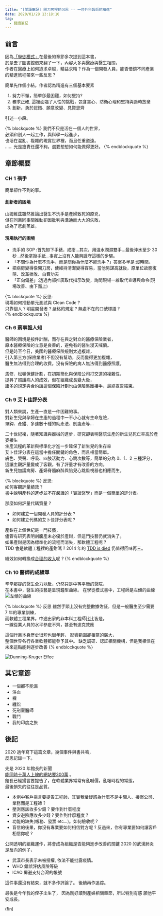 ```yaml
---
title: "[閱讀筆記] 開刀房裡的沉思 -- 一位外科醫師的精進"
date: 2020/01/28 13:18:10
tag:
  - 閱讀筆記
---
```


## 前言

因為[「學徒模式」](https://blog.marsen.me/2019/08/07/2019/book/apprenticeship_patterns/)在最後的章節多次提到這本書，  
於是去了圖書館借來翻了一下，內容大多與醫療與醫生相關，  
作者在醫療上如何追求卓越，精益求精 ?
作為一個開發人員，能否借鏡不同產業的精進旅程帶來一些反思 ?  

簡單先作個小結，作者認為精進有三個基本要素

1. 努力不懈，簡單卻最困難，如何堅持?
2. 務求正確, 這裡面臨了人性的挑戰，包含貪心、防衛心理和堅持與適時放棄
3. 創新，勇於認錯、願意改變、見賢思齊

引述一小段。

{% blockquote %}
我們不只是活在一個人的世界，  
必須和別人一起工作，與科學一起進步，  
也活在混亂、複雜的現實世界裡，而且任重道遠。  
......
光是擔責任還不夠，選要想想如何能做得更好。
{% endblockquote %}

## 章節概要

### CH 1 禍手

簡單卻作不到的事。

#### 創新者的困境

山姆維茲雖然推論出醫生不洗手是產婦致死的原兇，  
但在同業同事間推動卻因批判與溝通而大大的失敗，  
成為了悲劇英雄。

#### 現場執行的困境

- 洗手的 SOP :首先缷下手錶，戒指…其次，用溫水潤濕雙手…最後沖水至少 30 秒…然後拿擦手紙…事實上沒有人能夠謹守這樣的步驟。
- 「不問你為什麼不洗手，而是問你為什麼不能洗手 ?」答案多半是:沒時間。
- 把病房變得像開刀房，使維持清潔變得容易，當他另謀高就後，原單位故態復萌、改革挫敗、白費功夫
- 「正向偏差」:透過內部推廣取代指示改變，詢問現場一線取代宣導與命令(現場改善、由下而上)

{% blockquote %}
反思:  
現場如何推動單元測試與 Clean Code ?  
只靠個人 ? 明星開發者 ? 嚴格的規定 ? 無處不在的口號標語 ?  
{% endblockquote %}

### Ch 6 薪事誰人知

醫師的困境是按件計酬，而存在與之對立的醫療保險業者，  
原本醫療保險的立意是良善的，避免有的醫生漫天喊價。  
但是時至今日，美國的醫療保險規則太過複雜，  
引入第三方(保險業者)不但沒有幫助，反而變得更加複雜，  
醫生無法得到合理的收費，沒有保險的病人無法得到醫療照護。

馬修．松頓保健計劃，在初期簡化與保險公司打交道的複雜性，  
提昇了照護病人的成效，但在組織成長變大後，  
諸多的規定與合約讓這個保險計劃也由保險集團接手，最終宣告結束。

### Ch 9 艾卜佳評分表

對人類來說，生產一直是一件困難的事。  
對新生兒與孕婦在生產的過程中一不小心就有生命危險，  
單鈎、產鉗、多達數十種的助產法、剖腹產等…

二十世紀複，隨著知識與器械的進步，研究卻表明醫院生產的新生兒死亡率高於產婆接生  
生產流程的革新與標準化才進一步確保了新生兒的生存率  
艾卜佳評分表在這當中擔任關鍵的角色，而且相當簡單。  
膚色、哭聲、呼吸、四肢活動力、心跳次數等，簡單的分為 0、1、2 三種評分，  
這讓主觀評量變成了客觀，有了評量才有改善的方向。  
新生兒加護病房、產婦脊髓麻醉與胎兒心跳監視器也相應而生。

{% blockquote %}
反思:  
如何客觀評量績效 ?  
書中說明產科的進步並不在嚴謹的「實證醫學」而是一個簡單的評分表。  

那麼如何評量代碼質量 ?  

- 如何建立一個開發人員的評分表 ?  
- 如何建立代碼的艾卜佳評分表呢 ?

產鉗在上個世紀是一門技藝，  
儘管有研究表明剖腹產未必優於產鉗，但這門技藝仍就消失了。  
如果產鉗是因為標準化的流程而消失，那軟體工程呢 ?  
TDD 會是軟體工程裡的產鉗嗎 ? 2014 年的 [TDD is died](http://joe-dev.blogspot.com/2014/06/tdd-is-dead.html) 仍值得回味再三。

績效如何轉換成[合理的收入](https://earnings.dgbas.gov.tw/experience_sub_01.aspx)呢 ?
{% endblockquote %}

### Ch 10 醫師的成績單

辛辛那提的醫生全力以赴，仍然只是中等平庸的醫院，  
在本書中，醫生的技藝是呈現鐘型曲線。
在學徒模式書中，工程師是左傾的曲線
![左傾的曲線](/images/2020/1/better_by_atul_gawande_02.jpg)

{% blockquote %}
反思
雖然手頭上沒有完整數據佐証，但是一般醫生至少需要 7 年的專業訓練，  
而軟體工程業界，中途出家的非本科工程師比比皆是，  
一線從業人員的水平參疵不齊，甚至有達克效應

這個行業本身歷史很短也很年輕，
影響範圍卻相當的廣大，  
整個世界各行各業軟體都能參予其中。
缺乏調研、認証相關機構，但是我相信在未來這點能夠逐步改善
{% endblockquote %}

![Dunning-Kruger Effec](/images/2020/1/better_by_atul_gawande_01.jpg)  

## 其它章節

- 一個都不能漏
- 浴血
- 裸
- 纏訟
- 死刑室醫師
- 戰鬥
- 我的印度之旅

## 後記

2020 過年寫下這篇文章，幾個事件與書共鳴，  
反思記錄一下。

先是 2020 年館長的新聞  
[能同時十萬人上線的網站要300萬](https://www.ptt.cc/bbs/Soft_Job/M.1579798528.A.0A9.html) 。  
館長已經揚言要提告了，在軟體業界常常有亂喊價，亂報時程的常態，  
最後損失的往往是品質。

- 本例中客戶揚言要提告工程師，其實我蠻疑惑為什麼不是中間人、接案公司、業務而是工程師 ?
- 壓測應該收多少錢 ? 要作到什麼程度
- 資安避險應收多少錢 ? 要作到什麼程度 ?
- 功能的缺失(帳務、發票 etc…)。如何驗收呢 ?
- 盲信的後果，你沒有專業要如何相信對方呢 ? 反過來，你有專業要如何讓客戶相信你呢 ?

公開透明的組織運作，將會成為組織是否能夠進步改善的關鍵
2020 的武漢肺炎是反向的例子，

- 武漢市長表示未被授權, 依法不能批露疫情。
- WHO 錯誤評估風險等級
- ICAO 屏避支持台灣的帳號

這件事還沒有結束，就不多作評論了。
後續再作追踪。

最後是今年我的侄子出生了，
因為剛好讀到產婦相關章節，所以特別有感
願他平安成長。

(fin)
